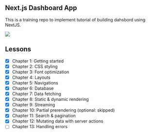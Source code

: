 ## Next.js Dashboard App

This is a training repo to implement tutorial of building dahsbord using NextJS.

<image src="./public/opengraph-image.png">


## Lessons

- [x] Chapter 1: Getting started
- [x] Chapter 2: CSS styling
- [x] Chapter 3: Font optimization
- [x] Chapter 4: Layouts
- [x] Chapter 5: Navigations
- [x] Chapter 6: Database
- [x] Chapter 7: Data fetching
- [x] Chapter 8: Static & dynamic rendering
- [x] Chapter 9: Streaming
- [x] Chapter 10: Partial prerendering (optional: skipped)
- [x] Chapter 11: Search & pagination
- [x] Chapter 12: Mutating data with server actions
- [ ] Chapter 13: Handling errors